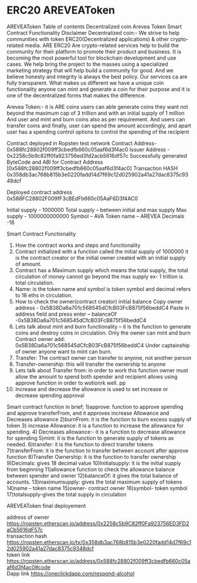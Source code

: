 
# ERC20 AREVEAToken

AREVEAToken
Table of contents
Decentralized coin
Arevea Token
Smart Contract Functionality 
Disclaimer 
Decentralized coin:- We strive to help communities with token ERC20(Decentralized applications) & other crypto-related media. ARE ERC20 
Are crypto-related services help to build the community for their platform to promote their product and business. It is becoming the most powerful tool for blockchain development and use cases. We help bring the project to the masses using a specialized marketing strategy that will help build a community for good. 
And we believe honesty and integrity is always the best policy. Our services ca are fully transparent. 
What makes us different we have a unique coin functionality anyone can mint and generate a coin for their purpose and it is one of the decentralized forms that makes the difference. 


Arevea Token:- it is  ARE coins users can able generate coins they want not beyond the maximum cap of 3 trillion and with an initial supply of 1 million 
And user and mint and burn coins also as per requirement. And users can transfer coins and finally, user can spend the amount accordingly, and apart user has a spending control options to control the spending of the recipient 

Contract deployed in Ropsten test network
Contract Address- 0x588fc28802f009ff3cbedfb660c05aaf6d3f4ac0
Issuer Address - 0x2258c5b9c82ff0fa923756ed3fd2acb5616df57c
Successfully generated ByteCode and ABI for Contract Address [0x588fc28802f009ff3cbedfb660c05aaf6d3f4ac0]
Transaction HASH 
0x358db3ac768b815b3e0220fadd14d7f69c12d025902a41a27dac8375c9348dcf

Deployed contract address 0x588FC28802F009fF3cBEdFb660c05AaF6D3f4AC0

Initial supply - 1000000
Total supply – between initial and max supply 
Max supply  - 1000000000000 
Symbol – AVA
Token name – AREVEA
Decimals -18

Smart Contract Functionality 
1)	How the contract works and steps and functionality 
2)	Contract initialized with a function called the initial supply of 1000000 it is the contract creator or the initial owner created with an initial supply of amount. 
3)	Contract has a Maximum supply which means the total supply, the total circulation of money cannot go beyond the max supply ex- 1 trillion is total circulation.
4)	Name: is the token name and symbol is token symbol and decimal refers to 18 eths in circulation. 
5)	How to check the owner(contract creator) initial balance 
Copy owner address - 0x5B38Da6a701c568545dCfcB03FcB875f56beddC4
Paste in address field and press enter  – balanceOf -0x5B38Da6a701c568545dCfcB03FcB875f56beddC4  
6)	Lets talk about mint and burn functionality – it is the function to generate coins and destroy coins in circulation. Only the owner can mint and burn
Contract owner add: 0x5B38Da6a701c568545dCfcB03FcB875f56beddC4 
Under captainship of owner anyone want to mint can burn.
7)	Transfer: The contract owner can transfer to anyone, not another person 
8)	Transfer-ownership: this will transfer the ownership to anyone 
9)	Lets talk about Transfer from: in order to work this function owner must allow the amount to spend both spender and recipient allows using approve function in order to wotionrk well. pp
10)	Increase and decrease the allowance is used to set increase or decrease spending approval

Smart contract function in brief;
1)approve: function to approve spending and approve transferFrom, and it approves increase Allowance and Decreases allowance 
2)burnFrom: it is the function to burn excess supply of token
3) increase Allowance: it is a function to increase the allowance for spending.
4) Decreases allowance:- it is a function to decrease allowance for spending 
5)mint: it is the function to generate supply of tokens as needed.
6)transfer: it is the function to direct transfer tokens 
7)transferFrom: it is the function to transfer between account after approve function
8)Transfer Ownership: it is the function to transfer ownership
9)Decimals: gives 18 decimal value 
10)Initialsupply: it is the initial supply from beginning
11)allowance function to check the allowance balance between spender and owner
12)balanceOf: it gives the total balance of accounts.
13)maximumsupply: gives the total maximum supply of tokens 
14)name – token name
15)owner- contract owner
16)symbol- token symbol
17)totalsupply-gives the total supply in circulation 

AREVEAToken final deployement

address of owner https://ropsten.etherscan.io/address/0x2258c5b9C82ff0Fa923756ED3FD2aCb5616dF57c
<br>transaction hash https://ropsten.etherscan.io/tx/0x358db3ac768b815b3e0220fadd14d7f69c12d025902a41a27dac8375c9348dcf
<br>token link https://ropsten.etherscan.io/address/0x588fc28802f009ff3cbedfb660c05aaf6d3f4ac0#code
<br>Dapp link https://oneclickdapp.com/respond-alcohol


